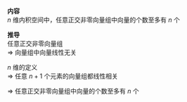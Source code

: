 **内容**  
$n$ 维内积空间中，任意正交非零向量组中向量的个数至多有 $n$ 个  
  
**推导**  
任意正交非零向量组  
$\Rightarrow$ 向量组中向量线性无关  
  
$n$ 维的定义  
$\Rightarrow$ 任意 $n+1$ 个元素的向量组都线性相关  
  
$\Rightarrow$ 任意正交非零向量组中向量的个数至多有 $n$ 个  
